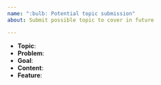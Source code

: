 ```yaml
---
name: ":bulb: Potential topic submission"
about: Submit possible topic to cover in future

---
```


<!--
Hello! Thank you for helping us making CodingBridge a better place!
If you want to submit a possbile topic for us to cover in future, please follow the format below to complete the submission.

* Topic: Short title of the topic
* Problem: Description of the issue you have during the process of learning this knowledge, or why you think this topic is important.
* Goal: Description of the purpose of teaching this topic in CodingBridge
* Content: List of tutorial content to cover in this topic
* Feature: If you have any idea about how to teach this knowledge, please put these precious thoughts here

Still not sure how to submit a possible topic? Please check [Potential Topics Wiki](https://github.com/vince19972/CodingBridge/wiki/Potential-Topics-for-Tutorials) for reference.
-->

* **Topic**:
* **Problem**:
* **Goal**:
* **Content**:
* **Feature**:

<!-- Please provide more details below this comment. -->
